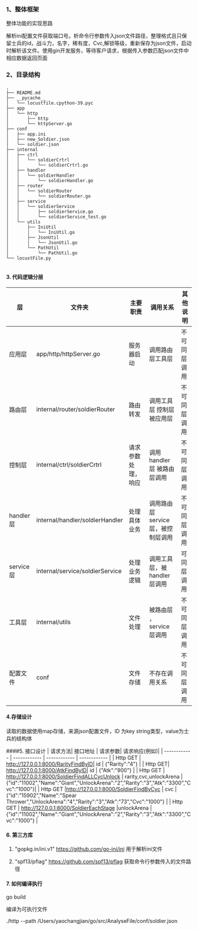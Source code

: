 
### 1、整体框架
整体功能的实现思路

解析ini配置文件获取端口号。析命令行参数传入json文件路径，整理格式且只保留士兵的id，战斗力，名字，稀有度，Cvc,解锁等级，重新保存为json文件，启动时解析该文件。使用gin开发服务，等待客户请求，根据传入参数匹配json文件中相应数据返回页面

### 2、目录结构
```
.
├── README.md
├── __pycache__
│   └── locustfile.cpython-39.pyc
├── app
│   └── http
│       ├── http
│       └── httpServer.go
├── conf
│   ├── app.ini
│   ├── new_Soldier.json
│   └── soldier.json
├── internal
│   ├── ctrl
│   │   └── soldierCrtrl
│   │       └── soldierCrtrl.go
│   ├── handler
│   │   └── soldierHandler
│   │       └── soldierHandler.go
│   ├── router
│   │   └── soldierRouter
│   │       └── soldierRouter.go
│   ├── service
│   │   └── soldierService
│   │       ├── soldierService.go
│   │       └── soldierService_test.go
│   └── utils
│       ├── IniUtil
│       │   └── IniUtil.go
│       ├── JsonUtil
│       │   └── JsonUtil.go
│       └── PathUtil
│           └── PathUtil.go
└── locustFile.py


```

#### 3. 代码逻辑分层




|层|文件夹|主要职责|调用关系|其他说明|
| ------------ | ------------ | ------------ | ------------ | ------------ |
|应用层 |app/http/httpServer.go  |服务器启动 |调用路由层工具层   |不可同层调用
|路由层 |internal/router/soldierRouter  |路由转发 | 调用工具层 控制层 被应用层   |不可同层调用
|控制层 |internal/ctrl/soldierCrtrl  |请求参数处理，响应 | 调用handler层 被路由层调用    |不可同层调用
|handler层 |internal/handler/soldierHandler  |处理具体业务 | 调用路由层service层，被控制层调用    |不可同层调用
|service层   |internal/service/soldierService  |处理业务逻辑 | 调用工具层，被handler层调用    |可同层调用
|工具层  |internal/utils  |文件处理 | 被路由层 ，service层调用  |不可同层调用
| 配置文件 |conf  |文件存储 | 不存在调用关系    |不可同层调用

#### 4.存储设计
读取的数据使用map存储，来源json配置文件，ID 为key string类型，value为士兵的结构体

####5. 接口设计
|   请求方法| 接口地址  |   请求参数|   请求响应(例如)|
| ------------ | ------------ | ------------ | ------------ |
|  Http GET |   http://127.0.0.1:8000/RarityFindByID| id  |  {"Rarity":"4"} |
|   Http GET|   http://127.0.0.1:8000/AtkFindByID|  id |  {"Atk":"900"} |
| Http GET  |  http://127.0.0.1:8000/SoldierFindALLCycUnlock | rarity,cvc,unlockArena  | {"id":"11002","Name":"Giant","UnlockArena":"2","Rarity":"3","Atk":"3300","Cvc":"1000"}|
| Http GET  |http://127.0.0.1:8000/SoldierFindByCyc   |  cvc | {"id":"15902","Name":"Spear Thrower","UnlockArena":"4","Rarity":"3","Atk":"73","Cvc":"1000"}  |
| Http GET  | http://127.0.0.1:8000/SoldierEachStage  |unlockArena   |  {"id":"11002","Name":"Giant","UnlockArena":"2","Rarity":"3","Atk":"3300","Cvc":"1000"} |

#### 6. 第三方库
1. "gopkg.in/ini.v1"
   https://github.com/go-ini/ini
   用于解析ini文件

2. "spf13/pflag"
   https://github.com/spf13/pflag
   获取命令行参数传入的文件路径
   
#### 7. 如何编译执行
go build

编译为可执行文件

./http --path /Users/yaochangjian/go/src/AnalyseFile/conf/soldier.json






